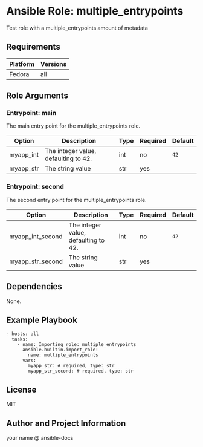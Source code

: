 <!-- BEGIN_ANSIBLE_DOCS -->
# Ansible Role: multiple_entrypoints
Test role with a multiple_entrypoints amount of metadata


## Requirements

| Platform | Versions |
| -------- | -------- |
| Fedora | all |

## Role Arguments


### Entrypoint: main

The main entry point for the multiple_entrypoints role.

|Option|Description|Type|Required|Default|
|---|---|---|---|---|
| myapp_int | The integer value, defaulting to 42. | int | no | `42` |
| myapp_str | The string value | str | yes |  |



### Entrypoint: second

The second entry point for the multiple_entrypoints role.

|Option|Description|Type|Required|Default|
|---|---|---|---|---|
| myapp_int_second | The integer value, defaulting to 42. | int | no | `42` |
| myapp_str_second | The string value | str | yes |  |



## Dependencies
None.

## Example Playbook

```
- hosts: all
  tasks:
    - name: Importing role: multiple_entrypoints
      ansible.builtin.import_role:
        name: multiple_entrypoints
      vars:
        myapp_str: # required, type: str
        myapp_str_second: # required, type: str
```

## License

MIT

## Author and Project Information
your name @ ansible-docs

<!-- END_ANSIBLE_DOCS -->
